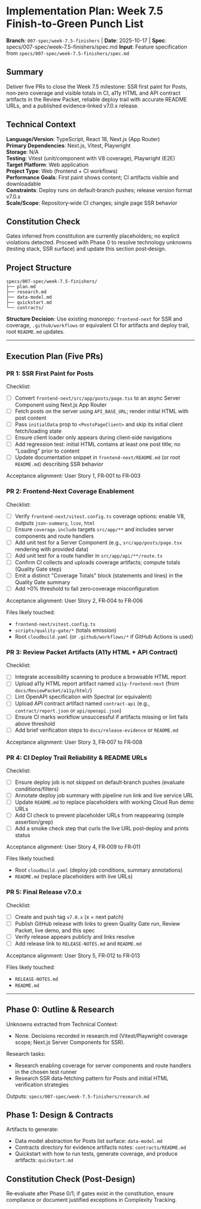 # Implementation Plan: Week 7.5 Finish‑to‑Green Punch List

**Branch**: `007-spec/week-7.5-finishers` | **Date**: 2025-10-17 | **Spec**: specs/007-spec/week-7.5-finishers/spec.md
**Input**: Feature specification from `specs/007-spec/week-7.5-finishers/spec.md`

## Summary

Deliver five PRs to close the Week 7.5 milestone: SSR first paint for Posts, non‑zero coverage and visible totals in CI, a11y HTML and API contract artifacts in the Review Packet, reliable deploy trail with accurate README URLs, and a published evidence‑linked v7.0.x release.

## Technical Context

**Language/Version**: TypeScript, React 18, Next.js (App Router)  
**Primary Dependencies**: Next.js, Vitest, Playwright  
**Storage**: N/A  
**Testing**: Vitest (unit/component with V8 coverage), Playwright (E2E)  
**Target Platform**: Web application  
**Project Type**: Web (frontend + CI workflows)  
**Performance Goals**: First paint shows content; CI artifacts visible and downloadable  
**Constraints**: Deploy runs on default‑branch pushes; release version format v7.0.x  
**Scale/Scope**: Repository‑wide CI changes; single page SSR behavior

## Constitution Check

Gates inferred from constitution are currently placeholders; no explicit violations detected. Proceed with Phase 0 to resolve technology unknowns (testing stack, SSR surface) and update this section post‑design.

## Project Structure

```
specs/007-spec/week-7.5-finishers/
├── plan.md
├── research.md
├── data-model.md
├── quickstart.md
└── contracts/
```

**Structure Decision**: Use existing monorepo: `frontend-next` for SSR and coverage, `.github/workflows` or equivalent CI for artifacts and deploy trail, root `README.md` updates.

---

## Execution Plan (Five PRs)

### PR 1: SSR First Paint for Posts

Checklist:
- [ ] Convert `frontend-next/src/app/posts/page.tsx` to an async Server Component using Next.js App Router
- [ ] Fetch posts on the server using `API_BASE_URL`; render initial HTML with post content
- [ ] Pass `initialData` prop to `<PostsPageClient>` and skip its initial client fetch/loading state
- [ ] Ensure client loader only appears during client‑side navigations
- [ ] Add regression test: initial HTML contains at least one post title; no "Loading" prior to content
- [ ] Update documentation snippet in `frontend-next/README.md` (or root `README.md`) describing SSR behavior

Acceptance alignment: User Story 1, FR‑001 to FR‑003

### PR 2: Frontend‑Next Coverage Enablement

Checklist:
- [ ] Verify `frontend-next/vitest.config.ts` coverage options: enable V8, outputs `json-summary`, `lcov`, `html`
- [ ] Ensure `coverage.include` targets `src/app/**` and includes server components and route handlers
- [ ] Add unit test for a Server Component (e.g., `src/app/posts/page.tsx` rendering with provided data)
- [ ] Add unit test for a route handler in `src/app/api/**/route.ts`
- [ ] Confirm CI collects and uploads coverage artifacts; compute totals (Quality Gate step)
- [ ] Emit a distinct "Coverage Totals" block (statements and lines) in the Quality Gate summary
- [ ] Add >0% threshold to fail zero‑coverage misconfiguration

Acceptance alignment: User Story 2, FR‑004 to FR‑006

Files likely touched:
- `frontend-next/vitest.config.ts`
- `scripts/quality-gate/*` (totals emission)
- Root `cloudbuild.yaml` (or `.github/workflows/*` if GitHub Actions is used)

### PR 3: Review Packet Artifacts (A11y HTML + API Contract)

Checklist:
- [ ] Integrate accessibility scanning to produce a browsable HTML report
- [ ] Upload a11y HTML report artifact named `a11y-frontend-next` (from `docs/ReviewPacket/a11y/html/`)
- [ ] Lint OpenAPI specification with Spectral (or equivalent)
- [ ] Upload API contract artifact named `contract-api` (e.g., `contract/report.json` or `api/openapi.json`)
- [ ] Ensure CI marks workflow unsuccessful if artifacts missing or lint fails above threshold
- [ ] Add brief verification steps to `docs/release-evidence` or `README.md`

Acceptance alignment: User Story 3, FR‑007 to FR‑008

### PR 4: CI Deploy Trail Reliability & README URLs

Checklist:
- [ ] Ensure deploy job is not skipped on default‑branch pushes (evaluate conditions/filters)
- [ ] Annotate deploy job summary with pipeline run link and live service URL
- [ ] Update `README.md` to replace placeholders with working Cloud Run demo URLs
- [ ] Add CI check to prevent placeholder URLs from reappearing (simple assertion/grep)
- [ ] Add a smoke check step that curls the live URL post‑deploy and prints status

Acceptance alignment: User Story 4, FR‑009 to FR‑011

Files likely touched:
- Root `cloudbuild.yaml` (deploy job conditions, summary annotations)
- `README.md` (replace placeholders with live URLs)

### PR 5: Final Release v7.0.x

Checklist:
- [ ] Create and push tag `v7.0.x` (x = next patch)
- [ ] Publish GitHub release with links to green Quality Gate run, Review Packet, live demo, and this spec
- [ ] Verify release appears publicly and links resolve
- [ ] Add release link to `RELEASE-NOTES.md` and `README.md`

Acceptance alignment: User Story 5, FR‑012 to FR‑013

Files likely touched:
- `RELEASE-NOTES.md`
- `README.md`

---

## Phase 0: Outline & Research

Unknowns extracted from Technical Context:
- None. Decisions recorded in research.md (Vitest/Playwright coverage scope; Next.js Server Components for SSR).

Research tasks:
- Research enabling coverage for server components and route handlers in the chosen test runner
- Research SSR data‑fetching pattern for Posts and initial HTML verification strategies

Outputs: `specs/007-spec/week-7.5-finishers/research.md`

## Phase 1: Design & Contracts

Artifacts to generate:
- Data model abstraction for Posts list surface: `data-model.md`
- Contracts directory for evidence artifacts notes: `contracts/README.md`
- Quickstart with how to run tests, generate coverage, and produce artifacts: `quickstart.md`

## Constitution Check (Post‑Design)

Re‑evaluate after Phase 0/1; if gates exist in the constitution, ensure compliance or document justified exceptions in Complexity Tracking.
